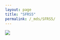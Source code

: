 ```yaml
---
layout: page
title: "SFRS5"
permalink: /_mds/SFRS5/
---
```


![](../../algns0/5HSAA097407_aln_report.png?raw=true)